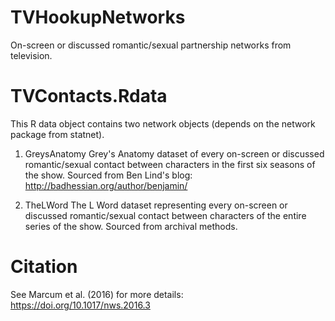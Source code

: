 # TVHookupNetworks
 On-screen or discussed romantic/sexual partnership networks from television.

# TVContacts.Rdata
 This R data object contains two network objects (depends on the network package from statnet). 

1) GreysAnatomy Grey's Anatomy dataset of every on-screen or discussed romantic/sexual contact between characters in the first six  seasons of the show. Sourced from Ben Lind's blog: http://badhessian.org/author/benjamin/

2) TheLWord The L Word dataset representing every on-screen or discussed romantic/sexual contact between characters of the entire  series of the show. Sourced from archival methods. 

# Citation
See Marcum et al. (2016) for more details: https://doi.org/10.1017/nws.2016.3
